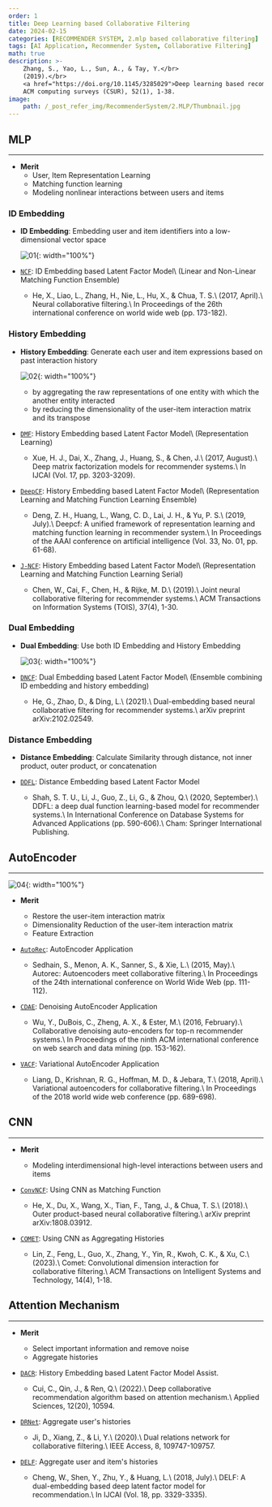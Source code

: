 ```yaml
---
order: 1
title: Deep Learning based Collaborative Filtering
date: 2024-02-15
categories: [RECOMMENDER SYSTEM, 2.mlp based collaborative filtering]
tags: [AI Application, Recommender System, Collaborative Filtering]
math: true
description: >-
    Zhang, S., Yao, L., Sun, A., & Tay, Y.</br>
    (2019).</br>
    <a href="https://doi.org/10.1145/3285029">Deep learning based recommender system: A survey and new perspectives.</a></br>
    ACM computing surveys (CSUR), 52(1), 1-38.
image:
    path: /_post_refer_img/RecommenderSystem/2.MLP/Thumbnail.jpg
---
```


## MLP
-----

- **Merit**
    - User, Item Representation Learning
    - Matching function learning
    - Modeling nonlinear interactions between users and items

### ID Embedding

- **ID Embedding**: Embedding user and item identifiers into a low-dimensional vector space

    ![01](/_post_refer_img/RecommenderSystem/2.MLP/01-01.png){: width="100%"}

- [`NCF`](https://doi.org/10.1145/3038912.3052569): ID Embedding based Latent Factor Model\\
(Linear and Non-Linear Matching Function Ensemble)
    - He, X., Liao, L., Zhang, H., Nie, L., Hu, X., & Chua, T. S.\\
    (2017, April).\\
    Neural collaborative filtering.\\
    In Proceedings of the 26th international conference on world wide web (pp. 173-182).

### History Embedding

- **History Embedding**: Generate each user and item expressions based on past interaction history

    ![02](/_post_refer_img/RecommenderSystem/2.MLP/01-02.png){: width="100%"}

    - by aggregating the raw representations of one entity with which the another entity interacted
    - by reducing the dimensionality of the user-item interaction matrix and its transpose

- [`DMF`](https://doi.org/10.24963/ijcai.2017/447): History Embedding based Latent Factor Model\\
(Representation Learning)
    - Xue, H. J., Dai, X., Zhang, J., Huang, S., & Chen, J.\\
    (2017, August).\\
    Deep matrix factorization models for recommender systems.\\
    In IJCAI (Vol. 17, pp. 3203-3209).

- [`DeepCF`](https://doi.org/10.48550/arXiv.1901.04704): History Embedding based Latent Factor Model\\
(Representation Learning and Matching Function Learning Ensemble)
    - Deng, Z. H., Huang, L., Wang, C. D., Lai, J. H., & Yu, P. S.\\
    (2019, July).\\
    Deepcf: A unified framework of representation learning and matching function learning in recommender system.\\
    In Proceedings of the AAAI conference on artificial intelligence (Vol. 33, No. 01, pp. 61-68).

- [`J-NCF`](https://doi.org/10.1145/3343117): History Embedding based Latent Factor Model\\
(Representation Learning and Matching Function Learning Serial)
    - Chen, W., Cai, F., Chen, H., & Rijke, M. D.\\
    (2019).\\
    Joint neural collaborative filtering for recommender systems.\\
    ACM Transactions on Information Systems (TOIS), 37(4), 1-30.

### Dual Embedding

- **Dual Embedding**: Use both ID Embedding and History Embedding

    ![03](/_post_refer_img/RecommenderSystem/2.MLP/01-03.png){: width="100%"}

- [`DNCF`](https://doi.org/10.48550/arXiv.2102.02549): Dual Embedding based Latent Factor Model\\
(Ensemble combining ID embedding and history embedding)
    - He, G., Zhao, D., & Ding, L.\\
    (2021).\\
    Dual-embedding based neural collaborative filtering for recommender systems.\\
    arXiv preprint arXiv:2102.02549.

### Distance Embedding

- **Distance Embedding**: Calculate Similarity through distance, not inner product, outer product, or concatenation

- [`DDFL`](https://doi.org/10.1007/978-3-030-59419-0_36): Distance Embedding based Latent Factor Model
    - Shah, S. T. U., Li, J., Guo, Z., Li, G., & Zhou, Q.\\
    (2020, September).\\
    DDFL: a deep dual function learning-based model for recommender systems.\\
    In International Conference on Database Systems for Advanced Applications (pp. 590-606).\\
    Cham: Springer International Publishing.

## AutoEncoder
-----

![04](/_post_refer_img/RecommenderSystem/2.MLP/01-04.png){: width="100%"}

- **Merit**
    - Restore the user-item interaction matrix
    - Dimensionality Reduction of the user-item interaction matrix
    - Feature Extraction

- [`AutoRec`](https://doi.org/10.1145/2740908.2742726): AutoEncoder Application
    - Sedhain, S., Menon, A. K., Sanner, S., & Xie, L.\\
    (2015, May).\\
    Autorec: Autoencoders meet collaborative filtering.\\
    In Proceedings of the 24th international conference on World Wide Web (pp. 111-112).

- [`CDAE`](https://doi.org/10.1145/2835776.2835837): Denoising AutoEncoder Application
    - Wu, Y., DuBois, C., Zheng, A. X., & Ester, M.\\
    (2016, February).\\
    Collaborative denoising auto-encoders for top-n recommender systems.\\
    In Proceedings of the ninth ACM international conference on web search and data mining (pp. 153-162).

- [`VACF`](https://doi.org/10.1145/3178876.3186150): Variational AutoEncoder Application
    - Liang, D., Krishnan, R. G., Hoffman, M. D., & Jebara, T.\\
    (2018, April).\\
    Variational autoencoders for collaborative filtering.\\
    In Proceedings of the 2018 world wide web conference (pp. 689-698).

## CNN
-----

- **Merit**
    - Modeling interdimensional high-level interactions between users and items

- [`ConvNCF`](https://doi.org/10.48550/arXiv.1808.03912): Using CNN as Matching Function
    - He, X., Du, X., Wang, X., Tian, F., Tang, J., & Chua, T. S.\\
    (2018).\\
    Outer product-based neural collaborative filtering.\\
    arXiv preprint arXiv:1808.03912.

- [`COMET`](https://doi.org/10.1145/3588576): Using CNN as Aggregating Histories
    - Lin, Z., Feng, L., Guo, X., Zhang, Y., Yin, R., Kwoh, C. K., & Xu, C.\\
    (2023).\\
    Comet: Convolutional dimension interaction for collaborative filtering.\\
    ACM Transactions on Intelligent Systems and Technology, 14(4), 1-18.

## Attention Mechanism
-----

- **Merit**
    - Select important information and remove noise
    - Aggregate histories

- [`DACR`](https://doi.org/10.3390/app122010594): History Embedding based Latent Factor Model Assist.
    - Cui, C., Qin, J., & Ren, Q.\\
    (2022).\\
    Deep collaborative recommendation algorithm based on attention mechanism.\\
    Applied Sciences, 12(20), 10594.

- [`DRNet`](https://doi.org/10.1109/ACCESS.2020.3002102): Aggregate user's histories
    - Ji, D., Xiang, Z., & Li, Y.\\
    (2020).\\
    Dual relations network for collaborative filtering.\\
    IEEE Access, 8, 109747-109757.

- [`DELF`](https://doi.org/10.24963/ijcai.2018/462): Aggregate user and item's histories
    - Cheng, W., Shen, Y., Zhu, Y., & Huang, L.\\
    (2018, July).\\
    DELF: A dual-embedding based deep latent factor model for recommendation.\\
    In IJCAI (Vol. 18, pp. 3329-3335).